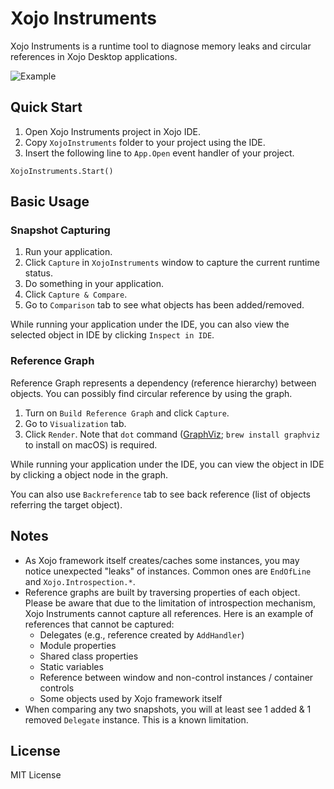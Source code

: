 # Xojo Instruments

Xojo Instruments is a runtime tool to diagnose memory leaks and circular references in Xojo Desktop applications.

![Example](https://github.com/kmaehashi/XojoInstruments/raw/master/docs/example_eddies_electronics.png)

## Quick Start

1. Open Xojo Instruments project in Xojo IDE.
1. Copy `XojoInstruments` folder to your project using the IDE.
1. Insert the following line to `App.Open` event handler of your project.

```
XojoInstruments.Start()
```

## Basic Usage

### Snapshot Capturing

1. Run your application.
1. Click `Capture` in `XojoInstruments` window to capture the current runtime status.
1. Do something in your application.
1. Click `Capture & Compare`.
1. Go to `Comparison` tab to see what objects has been added/removed.

While running your application under the IDE, you can also view the selected object in IDE by clicking `Inspect in IDE`.

### Reference Graph

Reference Graph represents a dependency (reference hierarchy) between objects.
You can possibly find circular reference by using the graph.

1. Turn on `Build Reference Graph` and click `Capture`.
1. Go to `Visualization` tab.
1. Click `Render`.
   Note that `dot` command ([GraphViz](http://www.graphviz.org/download/); `brew install graphviz` to install on macOS) is required.

While running your application under the IDE, you can view the object in IDE by clicking a object node in the graph.

You can also use `Backreference` tab to see back reference (list of objects referring the target object).

## Notes

* As Xojo framework itself creates/caches some instances, you may notice unexpected "leaks" of instances.
  Common ones are `EndOfLine` and `Xojo.Introspection.*`.
* Reference graphs are built by traversing properties of each object.
  Please be aware that due to the limitation of introspection mechanism, Xojo Instruments cannot capture all references.
  Here is an example of references that cannot be captured:
    * Delegates (e.g., reference created by `AddHandler`)
    * Module properties
    * Shared class properties
    * Static variables
    * Reference between window and non-control instances / container controls
    * Some objects used by Xojo framework itself
* When comparing any two snapshots, you will at least see 1 added & 1 removed `Delegate` instance.
  This is a known limitation.

## License

MIT License
